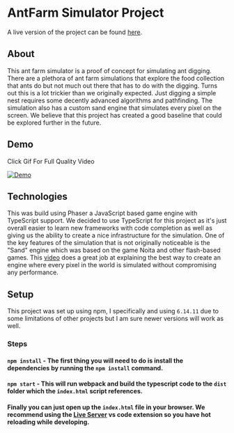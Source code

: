 # AntFarm Simulator Project

A live version of the project can be found [here](https://ant-farm.vercel.app/).

## About

This ant farm simulator is a proof of concept for simulating ant digging. There are a plethora of ant farm simulations that explore the food collection that ants do but not much out there that has to do with the digging. Turns out this is a lot trickier than we originally expected. Just digging a simple nest requires some decently advanced algorithms and pathfinding. The simulation also has a custom sand engine that simulates every pixel on the screen. We believe that this project has created a good baseline that could be explored further in the future. 

## Demo
Click Gif For Full Quality Video

[![Demo](https://user-images.githubusercontent.com/12243691/116593025-a773d080-a8ee-11eb-8bff-d507f6febfdc.gif)](https://drive.google.com/file/d/1eQDom4rqwHkU6m9XuuRpXhmNlQ0V3hBq/view?usp=sharing)

## Technologies

This was build using Phaser a JavaScript based game engine with TypeScript support. We decided to use TypeScript for this project as it's just overall easier to learn new frameworks with code completion as well as giving us the ability to create a nice infrastructure for the simulation. One of the key features of the simulation that is not originally noticeable is the "Sand" engine which was based on the game Noita and other flash-based games. This [video](https://www.youtube.com/watch?v=prXuyMCgbTc) does a great job at explaining the best way to create an engine where every pixel in the world is simulated without compromising any performance. 

## Setup

This project was set up using npm, I specifically and using `6.14.11` due to some limitations of other projects but I am sure newer versions will work as well.

### Steps

#### `npm install` - The first thing you will need to do is install the dependencies by running the `npm install` command.
#### `npm start` - This will run webpack and build the typescript code to the `dist` folder which the `index.html` script references.
#### Finally you can just open up the `index.html` file in your browser. We recommend using the [Live Server](https://marketplace.visualstudio.com/items?itemName=ritwickdey.LiveServer) vs code extension so you have hot reloading while developing.
